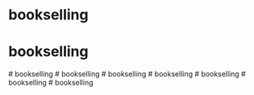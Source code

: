 # bookselling
# bookselling
#   b o o k s e l l i n g  
 #   b o o k s e l l i n g  
 #   b o o k s e l l i n g  
 #   b o o k s e l l i n g  
 #   b o o k s e l l i n g  
 #   b o o k s e l l i n g  
 # bookselling
